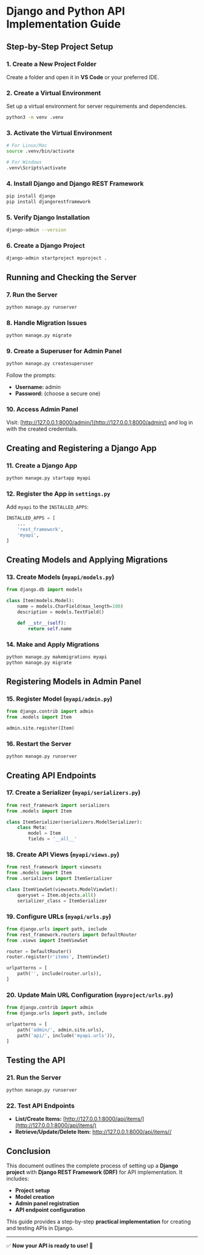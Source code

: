 # Django and Python API Implementation Guide

## Step-by-Step Project Setup

### 1. Create a New Project Folder
Create a folder and open it in **VS Code** or your preferred IDE.

### 2. Create a Virtual Environment
Set up a virtual environment for server requirements and dependencies.
```sh
python3 -m venv .venv
```

### 3. Activate the Virtual Environment
```sh
# For Linux/Mac
source .venv/bin/activate  

# For Windows
.venv\Scripts\activate  
```

### 4. Install Django and Django REST Framework
```sh
pip install django
pip install djangorestframework
```

### 5. Verify Django Installation
```sh
django-admin --version
```

### 6. Create a Django Project
```sh
django-admin startproject myproject .
```

## Running and Checking the Server

### 7. Run the Server
```sh
python manage.py runserver
```

### 8. Handle Migration Issues
```sh
python manage.py migrate
```

### 9. Create a Superuser for Admin Panel
```sh
python manage.py createsuperuser
```
Follow the prompts:
- **Username:** admin  
- **Password:** (choose a secure one)  

### 10. Access Admin Panel
Visit: [http://127.0.0.1:8000/admin/](http://127.0.0.1:8000/admin/) and log in with the created credentials.

## Creating and Registering a Django App

### 11. Create a Django App
```sh
python manage.py startapp myapi
```

### 12. Register the App in `settings.py`
Add `myapi` to the `INSTALLED_APPS`:
```python
INSTALLED_APPS = [
    ...
    'rest_framework',
    'myapi',
]
```

## Creating Models and Applying Migrations

### 13. Create Models (`myapi/models.py`)
```python
from django.db import models

class Item(models.Model):
    name = models.CharField(max_length=100)
    description = models.TextField()

    def __str__(self):
        return self.name
```

### 14. Make and Apply Migrations
```sh
python manage.py makemigrations myapi
python manage.py migrate
```

## Registering Models in Admin Panel

### 15. Register Model (`myapi/admin.py`)
```python
from django.contrib import admin
from .models import Item

admin.site.register(Item)
```

### 16. Restart the Server
```sh
python manage.py runserver
```

## Creating API Endpoints

### 17. Create a Serializer (`myapi/serializers.py`)
```python
from rest_framework import serializers
from .models import Item

class ItemSerializer(serializers.ModelSerializer):
    class Meta:
        model = Item
        fields = '__all__'
```

### 18. Create API Views (`myapi/views.py`)
```python
from rest_framework import viewsets
from .models import Item
from .serializers import ItemSerializer

class ItemViewSet(viewsets.ModelViewSet):
    queryset = Item.objects.all()
    serializer_class = ItemSerializer
```

### 19. Configure URLs (`myapi/urls.py`)
```python
from django.urls import path, include
from rest_framework.routers import DefaultRouter
from .views import ItemViewSet

router = DefaultRouter()
router.register(r'items', ItemViewSet)

urlpatterns = [
    path('', include(router.urls)),
]
```

### 20. Update Main URL Configuration (`myproject/urls.py`)
```python
from django.contrib import admin
from django.urls import path, include

urlpatterns = [
    path('admin/', admin.site.urls),
    path('api/', include('myapi.urls')),
]
```

## Testing the API

### 21. Run the Server
```sh
python manage.py runserver
```

### 22. Test API Endpoints
- **List/Create Items:** [http://127.0.0.1:8000/api/items/](http://127.0.0.1:8000/api/items/)
- **Retrieve/Update/Delete Item:** [http://127.0.0.1:8000/api/items/<id>/](http://127.0.0.1:8000/api/items/<id>/)

## Conclusion
This document outlines the complete process of setting up a **Django project** with **Django REST Framework (DRF)** for API implementation. It includes:
- **Project setup**
- **Model creation**
- **Admin panel registration**
- **API endpoint configuration**

This guide provides a step-by-step **practical implementation** for creating and testing APIs in Django.

---

✅ **Now your API is ready to use! 🚀**

